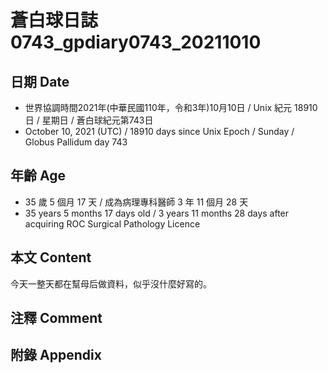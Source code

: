 [_metadata_:encoding]: - "utf-8"
[_metadata_:language]: - "zh-Hant-TW"
[_metadata_:fileformat]: - "markdown"
[_metadata_:MIME_type]: - "text/plain"
[_metadata_:markdown_version]: - "commonmark version 0.30"
[_metadata_:markdown_spec]: - "https://spec.commonmark.org/0.30/"

# 蒼白球日誌0743_gpdiary0743_20211010 #

## 日期 Date ##

* 世界協調時間2021年(中華民國110年，令和3年)10月10日 / Unix 紀元 18910 日 / 星期日 / 蒼白球紀元第743日
* October 10, 2021 (UTC) / 18910 days since Unix Epoch / Sunday / Globus Pallidum day 743

## 年齡 Age ##

* 35 歲 5 個月 17 天 / 成為病理專科醫師 3 年 11 個月 28 天
* 35 years 5 months 17 days old / 3 years 11 months 28 days after acquiring ROC Surgical Pathology Licence

## 本文 Content ##

今天一整天都在幫母后做資料，似乎沒什麼好寫的。

## 注釋 Comment ##



## 附錄 Appendix ##

